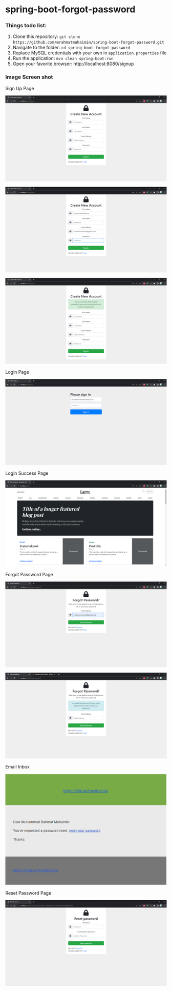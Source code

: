 # spring-boot-forgot-password


### Things todo list:

1. Clone this repository: `git clone https://github.com/mrahmatmuhaimin/spring-boot-forgot-password.git`
2. Navigate to the folder: `cd spring-boot-forgot-password`
3. Replace MySQL credentials with your own in `application.properties` file
4. Run the application: `mvn clean spring-boot:run`
5. Open your favorite browser: http://localhost:8080/signup

### Image Screen shot

Sign Up Page

![Sign Up Page](img/signup1.png "Sign Up Page")

![Sign Up Page](img/signup2.png "Sign Up Page")

![Sign Up Page](img/signup3.png "Sign Up Page")

Login Page

![Login Page](img/login.png "Login Page")

Login Success Page

![Login Success Page](img/login1.png "Login Success Page")

Forgot Password Page

![Forgot Password Page](img/forgot1.png "Forgot Password Page")

![Forgot Password Page](img/forgot2.png "Forgot Password Page")

Email Inbox

![Email Inbox](img/email.png "Email Inbox")

Reset Password Page

![Reset Password Page](img/reset.png "Reset Password Page")